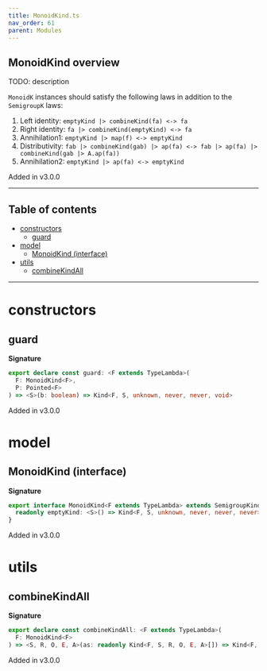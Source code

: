 ```yaml
---
title: MonoidKind.ts
nav_order: 61
parent: Modules
---
```


## MonoidKind overview

TODO: description

`MonoidK` instances should satisfy the following laws in addition to the `SemigroupK` laws:

1. Left identity: `emptyKind |> combineKind(fa) <-> fa`
2. Right identity: `fa |> combineKind(emptyKind) <-> fa`
3. Annihilation1: `emptyKind |> map(f) <-> emptyKind`
4. Distributivity: `fab |> combineKind(gab) |> ap(fa) <-> fab |> ap(fa) |> combineKind(gab |> A.ap(fa))`
5. Annihilation2: `emptyKind |> ap(fa) <-> emptyKind`

Added in v3.0.0

---

<h2 class="text-delta">Table of contents</h2>

- [constructors](#constructors)
  - [guard](#guard)
- [model](#model)
  - [MonoidKind (interface)](#monoidkind-interface)
- [utils](#utils)
  - [combineKindAll](#combinekindall)

---

# constructors

## guard

**Signature**

```ts
export declare const guard: <F extends TypeLambda>(
  F: MonoidKind<F>,
  P: Pointed<F>
) => <S>(b: boolean) => Kind<F, S, unknown, never, never, void>
```

Added in v3.0.0

# model

## MonoidKind (interface)

**Signature**

```ts
export interface MonoidKind<F extends TypeLambda> extends SemigroupKind<F> {
  readonly emptyKind: <S>() => Kind<F, S, unknown, never, never, never>
}
```

Added in v3.0.0

# utils

## combineKindAll

**Signature**

```ts
export declare const combineKindAll: <F extends TypeLambda>(
  F: MonoidKind<F>
) => <S, R, O, E, A>(as: readonly Kind<F, S, R, O, E, A>[]) => Kind<F, S, R, O, E, A>
```

Added in v3.0.0
